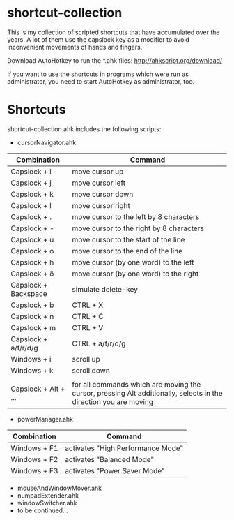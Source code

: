 shortcut-collection
===================

This is my collection of scripted shortcuts that have accumulated over the years. A lot of them use the capslock key as a modifier to avoid inconvenient movements of hands and fingers.

Download AutoHotkey to run the *.ahk files: http://ahkscript.org/download/

If you want to use the shortcuts in programs which were run as administrator, you need to start AutoHotkey as administrator, too.


Shortcuts
=========

shortcut-collection.ahk includes the following scripts:

- cursorNavigator.ahk

Combination | Command
------------|---------- 
Capslock + i        | move cursor up
Capslock + j        | move cursor left
Capslock + k        | move cursor down
Capslock + l        | move cursor right
Capslock + .        | move cursor to the left by 8 characters
Capslock + -        | move cursor to the right by 8 characters
Capslock + u        | move cursor to the start of the line
Capslock + o        | move cursor to the end of the line
Capslock + h        | move cursor (by one word) to the left
Capslock + ö        | move cursor (by one word) to the right
Capslock + Backspace | simulate delete-key
Capslock + b        | CTRL + X
Capslock + n        | CTRL + C
Capslock + m        | CTRL + V
Capslock + a/f/r/d/g | CTRL + a/f/r/d/g
Windows + i         | scroll up
Windows + k         | scroll down
                    |
Capslock + Alt + ... | for all commands which are moving the cursor, pressing Alt additionally, selects in the direction you are moving

- powerManager.ahk

Combination | Command
------------|----------
Windows + F1 | activates "High Performance Mode"
Windows + F2 | activates "Balanced Mode"
Windows + F3 | activates "Power Saver Mode"

- mouseAndWindowMover.ahk
- numpadExtender.ahk
- windowSwitcher.ahk
- to be continued...

